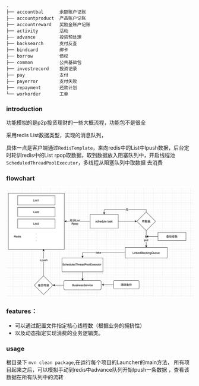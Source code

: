 ```
.
├── accountbal      余额账户记账
├── accountproduct  产品账户记账
├── accountreward   奖励金账户记账
├── activity        活动
├── advance         投资预处理
├── backsearch      支付反查
├── bindcard        绑卡
├── borrow          债权
├── common          公共基础包
├── investrecord    投资记录
├── pay             支付
├── payerror        支付失败
├── repayment       还款计划
└── workorder       工单

```
### introduction
功能模拟的是p2p投资理财的一些大概流程，功能包不是很全

采用redis List数据类型，实现的消息队列，

具体一点是客户端通过`RedisTemplate`，来向redis中的List中lpush数据，后台定时轮训redis中的List
rpop取数据，取到数据放入阻塞队列中，开启线程池`ScheduledThreadPoolExecutor`，多线程从阻塞队列中取数据
去消费

### flowchart

![](1.png)

### features：

* 可以通过配置文件指定核心线程数（根据业务的拥挤性）
* 以及动态指定实现消费的业务逻辑类。

### usage
根目录下 `mvn clean package`,在运行每个项目的Launcher的main方法，
所有项目起来之后，可以模拟手动到redis中advance队列开始lpush一条数据
，查看该数据在所有队列中的流转